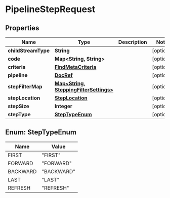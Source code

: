# PipelineStepRequest

## Properties
Name | Type | Description | Notes
------------ | ------------- | ------------- | -------------
**childStreamType** | **String** |  |  [optional]
**code** | **Map&lt;String, String&gt;** |  |  [optional]
**criteria** | [**FindMetaCriteria**](FindMetaCriteria.md) |  |  [optional]
**pipeline** | [**DocRef**](DocRef.md) |  |  [optional]
**stepFilterMap** | [**Map&lt;String, SteppingFilterSettings&gt;**](SteppingFilterSettings.md) |  |  [optional]
**stepLocation** | [**StepLocation**](StepLocation.md) |  |  [optional]
**stepSize** | **Integer** |  |  [optional]
**stepType** | [**StepTypeEnum**](#StepTypeEnum) |  |  [optional]

<a name="StepTypeEnum"></a>
## Enum: StepTypeEnum
Name | Value
---- | -----
FIRST | &quot;FIRST&quot;
FORWARD | &quot;FORWARD&quot;
BACKWARD | &quot;BACKWARD&quot;
LAST | &quot;LAST&quot;
REFRESH | &quot;REFRESH&quot;
